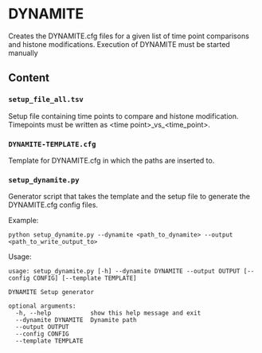 # DYNAMITE
Creates the DYNAMITE.cfg files for a given list of time point comparisons and histone modifications.
Execution of DYNAMITE must be started manually

## Content
### `setup_file_all.tsv`
Setup file containing time points to compare and histone modification. Timepoints must be written as 
\<time point\>\_vs\_\<time_point\>.

### `DYNAMITE-TEMPLATE.cfg`
Template for DYNAMITE.cfg in which the paths are inserted to.

### `setup_dynamite.py`
Generator script that takes the template and the setup file to generate the DYNAMITE.cfg config files.

Example:
```shell script
python setup_dynamite.py --dynamite <path_to_dynamite> --output <path_to_write_output_to>
``` 

Usage:
```
usage: setup_dynamite.py [-h] --dynamite DYNAMITE --output OUTPUT [--config CONFIG] [--template TEMPLATE]

DYNAMITE Setup generator

optional arguments:
  -h, --help           show this help message and exit
  --dynamite DYNAMITE  Dynamite path
  --output OUTPUT
  --config CONFIG
  --template TEMPLATE

```